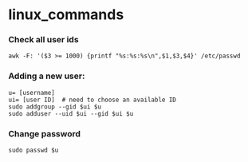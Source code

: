 # linux_commands

### Check all user ids
`awk -F: '($3 >= 1000) {printf "%s:%s:%s\n",$1,$3,$4}' /etc/passwd`

### Adding a new user:   
```
u= [username]
ui= [user ID]  # need to choose an available ID
sudo addgroup --gid $ui $u
sudo adduser --uid $ui --gid $ui $u
```

### Change password
`sudo passwd $u`
